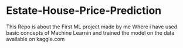 # Estate-House-Price-Prediction
This Repo is about the First ML project made by me Where i have used basic concepts of Machine Learnin and trained the model on the data available on kaggle.com
